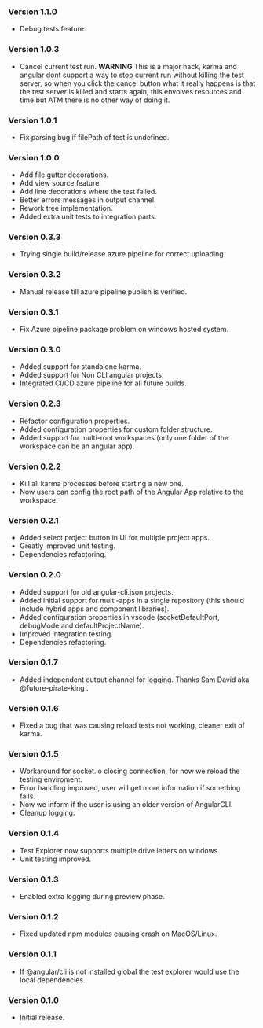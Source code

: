### Version 1.1.0

- Debug tests feature.

### Version 1.0.3

- Cancel current test run.
  **WARNING**
  This is a major hack, karma and angular dont support a way to stop current run without
  killing the test server, so when you click the cancel button what it really happens is that the test server is killed
  and starts again, this envolves resources and time but ATM there is no other way of doing it.

### Version 1.0.1

- Fix parsing bug if filePath of test is undefined.

### Version 1.0.0

- Add file gutter decorations.
- Add view source feature.
- Add line decorations where the test failed.
- Better errors messages in output channel.
- Rework tree implementation.
- Added extra unit tests to integration parts.

### Version 0.3.3

- Trying single build/release azure pipeline for correct uploading.

### Version 0.3.2

- Manual release till azure pipeline publish is verified.

### Version 0.3.1

- Fix Azure pipeline package problem on windows hosted system.

### Version 0.3.0

- Added support for standalone karma.
- Added support for Non CLI angular projects.
- Integrated CI/CD azure pipeline for all future builds.

### Version 0.2.3

- Refactor configuration properties.
- Added configuration properties for custom folder structure.
- Added support for multi-root workspaces (only one folder of the workspace can be an angular app).

### Version 0.2.2

- Kill all karma processes before starting a new one.
- Now users can config the root path of the Angular App relative to the workspace.

### Version 0.2.1

- Added select project button in UI for multiple project apps.
- Greatly improved unit testing.
- Dependencies refactoring.

### Version 0.2.0

- Added support for old angular-cli.json projects.
- Added initial support for multi-apps in a single repository (this should include hybrid apps and component libraries).
- Added configuration properties in vscode (socketDefaultPort, debugMode and defaultProjectName).
- Improved integration testing.
- Dependencies refactoring.

### Version 0.1.7

- Added independent output channel for logging. Thanks Sam David aka @future-pirate-king .

### Version 0.1.6

- Fixed a bug that was causing reload tests not working, cleaner exit of karma.

### Version 0.1.5

- Workaround for socket.io closing connection, for now we reload the testing enviroment.
- Error handling improved, user will get more information if something fails.
- Now we inform if the user is using an older version of AngularCLI.
- Cleanup logging.

### Version 0.1.4

- Test Explorer now supports multiple drive letters on windows.
- Unit testing improved.

### Version 0.1.3

- Enabled extra logging during preview phase.

### Version 0.1.2

- Fixed updated npm modules causing crash on MacOS/Linux.

### Version 0.1.1

- If @angular/cli is not installed global the test explorer would use the local dependencies.

### Version 0.1.0

- Initial release.

